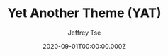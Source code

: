 ---
title: Yet Another Theme (YAT)
github: https://github.com/jeffreytse/jekyll-theme-yat
demo: https://jeffreytse.github.io/jekyll-theme-yat/
author: Jeffrey Tse
date: 2020-09-01T00:00:00.000Z
ssg:
  - Jekyll
cms:
  - Markdown
category:
  - Blog
  - Business
description: 🎨 Yet another theme for elegant writers with modern flat style.
draft: true
publish_date: '2019-12-12T04:16:29Z'
update_date: '2022-08-28T15:01:27Z'
github_star: 551
github_fork: 498
disabled_reason: Github repo not found
---
